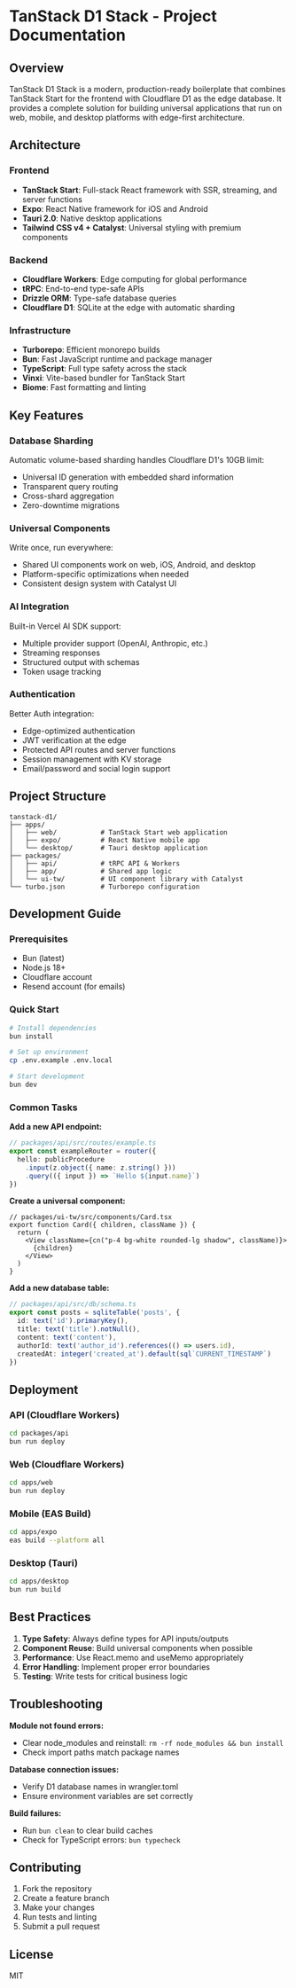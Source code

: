 # TanStack D1 Stack - Project Documentation

## Overview

TanStack D1 Stack is a modern, production-ready boilerplate that combines TanStack Start for the frontend with Cloudflare D1 as the edge database. It provides a complete solution for building universal applications that run on web, mobile, and desktop platforms with edge-first architecture.

## Architecture

### Frontend
- **TanStack Start**: Full-stack React framework with SSR, streaming, and server functions
- **Expo**: React Native framework for iOS and Android
- **Tauri 2.0**: Native desktop applications
- **Tailwind CSS v4 + Catalyst**: Universal styling with premium components

### Backend
- **Cloudflare Workers**: Edge computing for global performance
- **tRPC**: End-to-end type-safe APIs
- **Drizzle ORM**: Type-safe database queries
- **Cloudflare D1**: SQLite at the edge with automatic sharding

### Infrastructure
- **Turborepo**: Efficient monorepo builds
- **Bun**: Fast JavaScript runtime and package manager
- **TypeScript**: Full type safety across the stack
- **Vinxi**: Vite-based bundler for TanStack Start
- **Biome**: Fast formatting and linting

## Key Features

### Database Sharding
Automatic volume-based sharding handles Cloudflare D1's 10GB limit:
- Universal ID generation with embedded shard information
- Transparent query routing
- Cross-shard aggregation
- Zero-downtime migrations

### Universal Components
Write once, run everywhere:
- Shared UI components work on web, iOS, Android, and desktop
- Platform-specific optimizations when needed
- Consistent design system with Catalyst UI

### AI Integration
Built-in Vercel AI SDK support:
- Multiple provider support (OpenAI, Anthropic, etc.)
- Streaming responses
- Structured output with schemas
- Token usage tracking

### Authentication
Better Auth integration:
- Edge-optimized authentication
- JWT verification at the edge
- Protected API routes and server functions
- Session management with KV storage
- Email/password and social login support

## Project Structure

```
tanstack-d1/
├── apps/
│   ├── web/           # TanStack Start web application
│   ├── expo/          # React Native mobile app
│   └── desktop/       # Tauri desktop application
├── packages/
│   ├── api/           # tRPC API & Workers
│   ├── app/           # Shared app logic
│   └── ui-tw/         # UI component library with Catalyst
└── turbo.json         # Turborepo configuration
```

## Development Guide

### Prerequisites
- Bun (latest)
- Node.js 18+
- Cloudflare account
- Resend account (for emails)

### Quick Start

```bash
# Install dependencies
bun install

# Set up environment
cp .env.example .env.local

# Start development
bun dev
```

### Common Tasks

**Add a new API endpoint:**
```typescript
// packages/api/src/routes/example.ts
export const exampleRouter = router({
  hello: publicProcedure
    .input(z.object({ name: z.string() }))
    .query(({ input }) => `Hello ${input.name}`)
})
```

**Create a universal component:**
```tsx
// packages/ui-tw/src/components/Card.tsx
export function Card({ children, className }) {
  return (
    <View className={cn("p-4 bg-white rounded-lg shadow", className)}>
      {children}
    </View>
  )
}
```

**Add a new database table:**
```typescript
// packages/api/src/db/schema.ts
export const posts = sqliteTable('posts', {
  id: text('id').primaryKey(),
  title: text('title').notNull(),
  content: text('content'),
  authorId: text('author_id').references(() => users.id),
  createdAt: integer('created_at').default(sql`CURRENT_TIMESTAMP`)
})
```

## Deployment

### API (Cloudflare Workers)
```bash
cd packages/api
bun run deploy
```

### Web (Cloudflare Workers)
```bash
cd apps/web
bun run deploy
```

### Mobile (EAS Build)
```bash
cd apps/expo
eas build --platform all
```

### Desktop (Tauri)
```bash
cd apps/desktop
bun run build
```

## Best Practices

1. **Type Safety**: Always define types for API inputs/outputs
2. **Component Reuse**: Build universal components when possible
3. **Performance**: Use React.memo and useMemo appropriately
4. **Error Handling**: Implement proper error boundaries
5. **Testing**: Write tests for critical business logic

## Troubleshooting

**Module not found errors:**
- Clear node_modules and reinstall: `rm -rf node_modules && bun install`
- Check import paths match package names

**Database connection issues:**
- Verify D1 database names in wrangler.toml
- Ensure environment variables are set correctly

**Build failures:**
- Run `bun clean` to clear build caches
- Check for TypeScript errors: `bun typecheck`

## Contributing

1. Fork the repository
2. Create a feature branch
3. Make your changes
4. Run tests and linting
5. Submit a pull request

## License

MIT